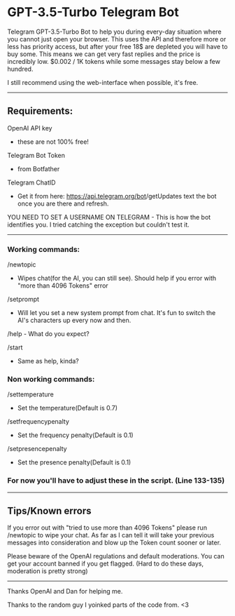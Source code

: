 # GPT-3.5-Turbo Telegram Bot


Telegram GPT-3.5-Turbo Bot to help you during every-day situation where you cannot just open your browser. 
This uses the API and therefore more or less has priority access, but after your free 18$ are depleted you will have to buy some.
This means we can get very fast replies and the price is incredibly low. $0.002 / 1K tokens while some messages stay below a few hundred. 


I still recommend using the web-interface when possible, it's free.


------------------------------------


## Requirements:

OpenAI API key 

- these are not 100% free!


Telegram Bot Token 

-  from Botfather


Telegram ChatID 

- Get it from here: https://api.telegram.org/bot<YourBotToken>/getUpdates text the bot once you are there and refresh.

  
YOU NEED TO SET A USERNAME ON TELEGRAM - This is how the bot identifies you. I tried catching the exception but couldn't test it.



------------------------------------

### Working commands:

/newtopic 
  
  - Wipes chat(for the AI, you can still see). Should help if you error with "more than 4096 Tokens" error
  
/setprompt 
  
  - Will let you set a new system prompt from chat. It's fun to switch the AI's characters up every now and then.
  
/help - What do you expect?
  
/start 
  
  - Same as help, kinda?

### Non working commands:
  
/settemperature 
  
  - Set the temperature(Default is 0.7)
  
/setfrequencypenalty 
  
  - Set the frequency penalty(Default is 0.1)
  
/setpresencepenalty 
  
  - Set the presence penalty(Default is 0.1)

  
  
### For now you'll have to adjust these in the script. (Line 133-135)

-----------------------------------

## Tips/Known errors


If you error out with "tried to use more than 4096 Tokens" please run /newtopic to wipe your chat. As far as I can tell it will take your previous messages into consideration and blow up the Token count sooner or later.


Please beware of the OpenAI regulations and default moderations. You can get your account banned if you get flagged. (Hard to do these days, moderation is pretty strong)


------------------------------------


Thanks OpenAI and Dan for helping me.
  
Thanks to the random guy I yoinked parts of the code from. <3
